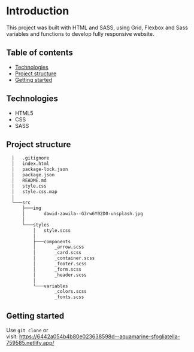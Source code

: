 # Introduction

This project was built with HTML and SASS, using Grid, Flexbox and Sass variables and functions to develop fully responsive website.

## Table of contents

- [Technologies](#technologies)
- [Project structure](#project-structure)
- [Getting started](#getting-started)

## Technologies

- HTML5
- CSS
- SASS

## Project structure
```bash
  │   .gitignore
  │   index.html
  │   package-lock.json
  │   package.json
  │   README.md
  │   style.css
  │   style.css.map
  │
  └───src
      ├───img
      │       dawid-zawila--G3rw6Y02D0-unsplash.jpg
      │
      └───styles
          │   style.scss
          │
          ├───components
          │       _arrow.scss
          │       _card.scss
          │       _container.scss
          │       _footer.scss
          │       _form.scss
          │       _header.scss
          │
          └───variables
                  _colors.scss
                  _fonts.scss
```

## Getting started

Use <code>git clone</code> or <br>
visit: https://6442a054b4b80e023638598d--aquamarine-sfogliatella-759585.netlify.app/
